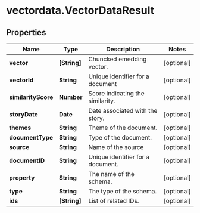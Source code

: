 # vectordata.VectorDataResult

## Properties

Name | Type | Description | Notes
------------ | ------------- | ------------- | -------------
**vector** | **[String]** | Chuncked emedding vector. | [optional] 
**vectorId** | **String** | Unique identifier for a document | [optional] 
**similarityScore** | **Number** | Score indicating the similarity. | [optional] 
**storyDate** | **Date** | Date associated with the story. | [optional] 
**themes** | **String** | Theme of the document. | [optional] 
**documentType** | **String** | Type of the document. | [optional] 
**source** | **String** | Name of the source | [optional] 
**documentID** | **String** | Unique identifier for a document. | [optional] 
**property** | **String** | The name of the schema. | [optional] 
**type** | **String** | The type of the schema. | [optional] 
**ids** | **[String]** | List of related IDs. | [optional] 


